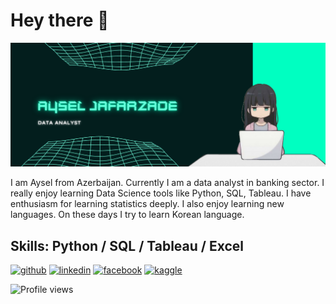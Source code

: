 
# Hey there :wave:
![imag](https://github.com/JafarzadeAysel/JafarzadeAysel/blob/main/aYSEL%20jAFARZADE.png)

I am Aysel from Azerbaijan. Currently I am a data analyst in banking sector. I really enjoy learning Data Science tools like Python, SQL, Tableau. I have enthusiasm for learning statistics deeply. I also enjoy learning new languages. On these days I try to learn Korean language.

## Skills: Python / SQL / Tableau / Excel


[<img src='https://cdn.jsdelivr.net/npm/simple-icons@3.0.1/icons/github.svg' alt='github' height='40'>](https://github.com/JafarzadeAysel)  [<img src='[https://cdn.jsdelivr.net/npm/simple-icons@3.0.1/icons/linkedin.svg](https://img.icons8.com/doodle/512/linkedin-circled.png)' alt='linkedin' height='40'>](https://www.linkedin.com/in/jafarzadeaysel/)  [<img src='https://cdn.jsdelivr.net/npm/simple-icons@3.0.1/icons/facebook.svg' alt='facebook' height='40'>](https://www.facebook.com/ice.zade)  [<img src='https://cdn.jsdelivr.net/npm/simple-icons@3.0.1/icons/kaggle.svg' alt='kaggle' height='40'>](https://www.kaggle.com/ayseljafarzade)

![Profile views](https://gpvc.arturio.dev/JafarzadeAysel)
